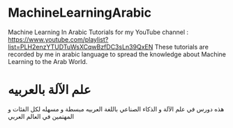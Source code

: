 # MachineLearningArabic
Machine Learning In Arabic Tutorials for my YouTube channel : https://www.youtube.com/playlist?list=PLH2enzYTUDTuWsXCqwBzfDC3sLn39QxEN
These tutorials are recorded by me in arabic language to spread the knowledge about Machine Learning to the Arab World.

# علم الآلة بالعربيه
هذه دورس في علم الآلة و الذكاء الصناعي باللغة العربيه مبسطة و مسهله لكل الفئات و المهتمين في العالم العربي

